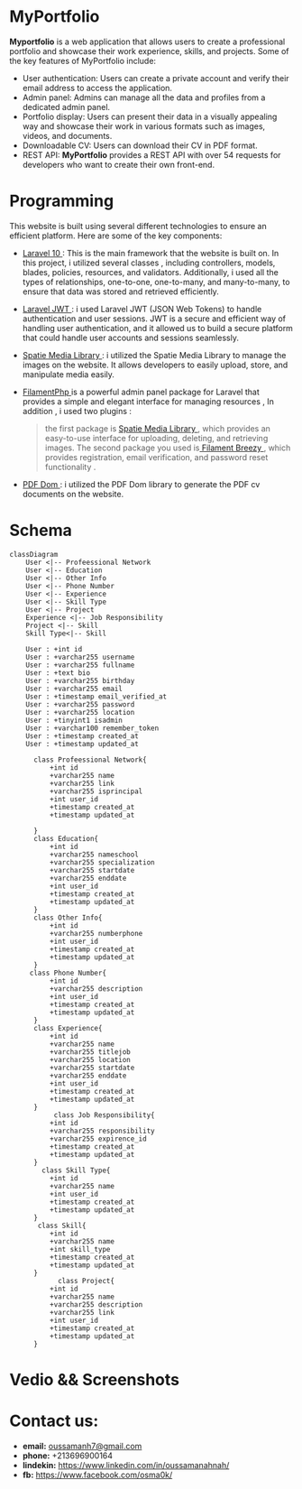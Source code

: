 
# MyPortfolio 

 **Myportfolio**  is a web application that allows users to create a professional portfolio and showcase their work experience, skills, and projects. Some of the key features of MyPortfolio include:

-   User authentication: Users can create a private account and verify their email address to access the application.
-   Admin panel: Admins can manage all the data and profiles from a dedicated admin panel.
-   Portfolio display: Users can present their data in a visually appealing way and showcase their work in various formats such as images, videos, and documents.
-   Downloadable CV: Users can download their CV in PDF format.
-   REST API: **MyPortfolio**  provides a REST API with over 54 requests for developers who want to create their own front-end.



# Programming 
This website is built using several different technologies to ensure an efficient platform. Here are some of the key components:

- [ Laravel 10  ](https://laravel.com): This is the main framework that the website is built on. In this project, i utilized several classes , including controllers, models, blades, policies, resources, and validators. Additionally, i used all the types of relationships, one-to-one, one-to-many, and many-to-many, to ensure that data was stored and retrieved efficiently.

- [ Laravel JWT ](https://jwt-auth.readthedocs.io/en/develop/): i used Laravel JWT (JSON Web Tokens) to handle authentication and user sessions. JWT is a secure and efficient way of handling user authentication, and it allowed us to build a secure platform that could handle user accounts and sessions seamlessly.

- [Spatie Media Library ](https://spatie.be/docs/laravel-medialibrary/v10/introduction): i utilized the Spatie Media Library to manage  the images on the website.  It allows developers to easily upload, store, and manipulate media easily.
- [ FilamentPhp ](https://filamentphp.com) is a powerful admin panel package for Laravel that provides a simple and elegant interface for managing resources ,
In addition , i used two  plugins :
	> the first package is [Spatie Media Library ](https://filamentphp.com/docs/2.x/spatie-laravel-media-library-plugin/installation), which provides an easy-to-use interface for uploading, deleting, and retrieving images.
	> The second package you used is[ Filament Breezy ](https://filamentphp.com/plugins/breezy), which provides registration, email verification, and password reset functionality .

- [PDF Dom ](https://dompdf.github.io): i utilized the PDF Dom library to generate the PDF cv documents on the website.


# Schema

```mermaid
classDiagram
	User <|-- Profeessional Network
	User <|-- Education
	User <|-- Other Info
	User <|-- Phone Number
	User <|-- Experience
	User <|-- Skill Type
	User <|-- Project
	Experience <|-- Job Responsibility
	Project <|-- Skill
	Skill Type<|-- Skill
 
	User : +int id
	User : +varchar255 username
	User : +varchar255 fullname
	User : +text bio
	User : +varchar255 birthday
	User : +varchar255 email
	User : +timestamp email_verified_at
	User : +varchar255 password
	User : +varchar255 location
	User : +tinyint1 isadmin
	User : +varchar100 remember_token
	User : +timestamp created_at
	User : +timestamp updated_at
                                                                                    
      class Profeessional Network{
          +int id
          +varchar255 name
          +varchar255 link
          +varchar255 isprincipal
          +int user_id
          +timestamp created_at
	      +timestamp updated_at
           
      }
      class Education{
          +int id
          +varchar255 nameschool
          +varchar255 specialization
          +varchar255 startdate
          +varchar255 enddate
          +int user_id
          +timestamp created_at
	      +timestamp updated_at
      }
      class Other Info{
          +int id
          +varchar255 numberphone
          +int user_id
          +timestamp created_at
	      +timestamp updated_at
      }
	 class Phone Number{
          +int id
          +varchar255 description
          +int user_id
          +timestamp created_at
	      +timestamp updated_at
      }
      class Experience{
          +int id
          +varchar255 name
          +varchar255 titlejob
          +varchar255 location
          +varchar255 startdate
          +varchar255 enddate
          +int user_id
          +timestamp created_at
	      +timestamp updated_at
      }
           class Job Responsibility{
          +int id
          +varchar255 responsibility
          +varchar255 expirence_id
          +timestamp created_at
	      +timestamp updated_at
      }
        class Skill Type{
          +int id
          +varchar255 name
          +int user_id
          +timestamp created_at
	      +timestamp updated_at
      }
       class Skill{
          +int id
          +varchar255 name
          +int skill_type
          +timestamp created_at
	      +timestamp updated_at
      }
            class Project{
          +int id
          +varchar255 name
          +varchar255 description
          +varchar255 link
          +int user_id
          +timestamp created_at
	      +timestamp updated_at
      }
```

# Vedio && Screenshots

# Contact us:
- **email:** oussamanh7@gmail.com 
- **phone:** +213696900164
- **lindekin:** https://www.linkedin.com/in/oussamanahnah/
- **fb:** https://www.facebook.com/osma0k/

